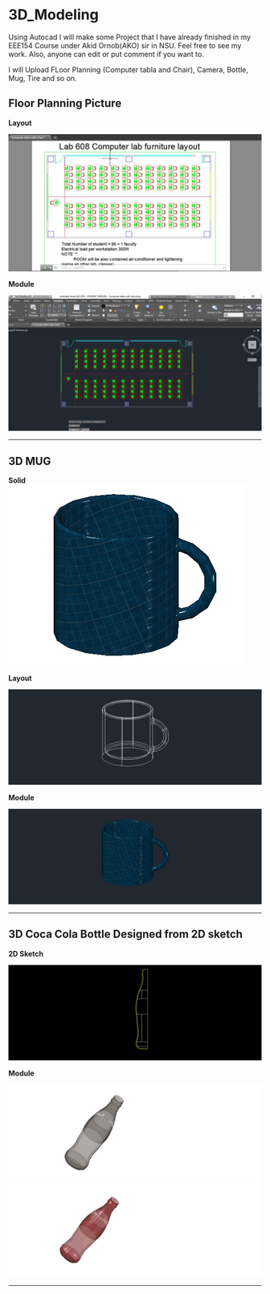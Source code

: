 # 3D_Modeling
Using Autocad I will make some Project that I have already finished in my EEE154 Course under Akid Ornob(AKO) sir in NSU. Feel free to see my work.
Also, anyone can edit or put comment if you want to. 

I will Upload FLoor Planning (Computer tabla and Chair), Camera, Bottle, Mug, Tire and so on.

## Floor Planning Picture

**Layout**

<img src=https://github.com/SaadAhmedSalim/3D_Modeling/blob/master/Floor%20Planing/Capture.JPG>

**Module**

<img src=https://github.com/SaadAhmedSalim/3D_Modeling/blob/master/Floor%20Planing/computerwithchair.JPG>

-----------------------------------------------------------

## 3D MUG

**Solid**
<img src=https://github.com/SaadAhmedSalim/3D_Modeling/blob/master/MUG/3d%20modeling_MUG.jpg>

**Layout**

<img src=https://github.com/SaadAhmedSalim/3D_Modeling/blob/master/MUG/3d%20modeling_MUG_2dwireframe.jpg>

**Module**

<img src=https://github.com/SaadAhmedSalim/3D_Modeling/blob/master/MUG/3d%20modeling_MUG_module.jpg>

------------------------------------------------------------------------------------------------

## 3D Coca Cola Bottle Designed from 2D sketch 

**2D Sketch**

<img src=https://github.com/SaadAhmedSalim/3D_Modeling/blob/master/Coca%20cola%20Bottle/Coke%20bottle%202d%20sketch.jpg>


**Module**

<img src=https://github.com/SaadAhmedSalim/3D_Modeling/blob/master/Coca%20cola%20Bottle/Coke%20bottle.jpg>

<img src=https://github.com/SaadAhmedSalim/3D_Modeling/blob/master/Coca%20cola%20Bottle/Coke%20bottle_red.jpg>

-------------------------------------------------------------------------------------------
